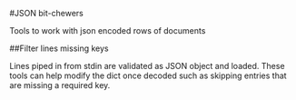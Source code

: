 #JSON bit-chewers

Tools to work with json encoded rows of documents

##Filter lines missing keys

Lines piped in from stdin are validated as JSON object and loaded.  These tools
can help modify the dict once decoded such as skipping entries that are
missing a required key.
